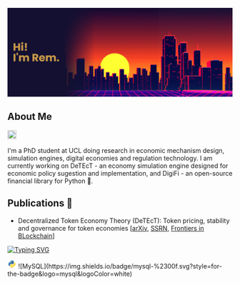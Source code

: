 ![MasterHead](banner.png)

<h2>About Me</h2>

<a align="right" href="https://www.linkedin.com/in/rem-sadykhov"><img style="fill: blue;" src="https://cdn.jsdelivr.net/npm/simple-icons@3.0.1/icons/linkedin.svg" alt="" height="20" width="20" /></a>

<p>
I'm a PhD student at UCL doing research in economic mechanism design, simulation engines, digital economies and regulation technology. I am currently working on DeTEcT - an economy simulation engine designed for economic policy sugestion and implementation, and DigiFi - an open-source financial library for Python 🐍.
</p>

<h2 align="left">Publications 📖</h2>
<ul>
  <li>Decentralized Token Economy Theory (DeTEcT): Token pricing, stability and governance for token economies [<a href="https://arxiv.org/abs/2309.12330">arXiv</a>, <a href="https://papers.ssrn.com/sol3/papers.cfm?abstract_id=4578703">SSRN</a>, <a href="https://www.frontiersin.org/articles/10.3389/fbloc.2023.1298330/full">Frontiers in BLockchain</a>]</li>
</ul>

[![Typing SVG](https://readme-typing-svg.herokuapp.com?font=Fira+Code&size=24&pause=1000&random=false&width=435&lines=Languages+and+Tools)](https://git.io/typing-svg)
<p align="left">
  <a href="https://www.python.org" target="_blank"><img src="https://github.com/devicons/devicon/blob/master/icons/python/python-original.svg" alt="python" width="20" height="20"/></a>
  ![MySQL](https://img.shields.io/badge/mysql-%2300f.svg?style=for-the-badge&logo=mysql&logoColor=white)
</p>
